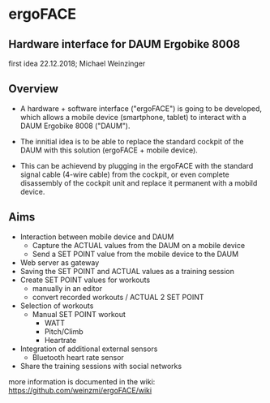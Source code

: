 # ergoFACE
Hardware interface for DAUM Ergobike 8008
-
first idea 22.12.2018; Michael Weinzinger

## Overview
* A hardware + software interface ("ergoFACE") is going to be developed, 
which allows a mobile device (smartphone, tablet) to interact with a DAUM Ergobike 8008 ("DAUM").

* The innitial idea is to be able to replace the standard cockpit of the DAUM with this solution (ergoFACE + mobile device).
* This can be achievend by plugging in the ergoFACE with the standard signal cable (4-wire cable) from the cockpit,
or even complete disassembly of the cockpit unit and replace it permanent with a mobild device.

## Aims
* Interaction between mobile device and DAUM
  * Capture the ACTUAL values from the DAUM on a mobile device
  * Send a SET POINT value from the mobile device to the DAUM
* Web server as gateway
* Saving the SET POINT and ACTUAL values as a training session
* Create SET POINT values for workouts
  * manually in an editor
  * convert recorded workouts / ACTUAL 2 SET POINT
* Selection of workouts
  * Manual SET POINT workout
    * WATT
    * Pitch/Climb
    * Heartrate
* Integration of additional external sensors
  * Bluetooth heart rate sensor
* Share the training sessions with social networks

more information is documented in the wiki:
https://github.com/weinzmi/ergoFACE/wiki
